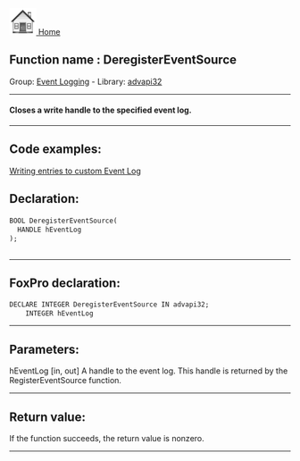 [<img src="../../images/home.png"> Home ](https://github.com/VFPX/Win32API)  

## Function name : DeregisterEventSource
Group: [Event Logging](../../functions_group.md#Event_Logging)  -  Library: [advapi32](../../Libraries.md#advapi32)  
***  


#### Closes a write handle to the specified event log.
***  


## Code examples:
[Writing entries to custom Event Log](../../samples/sample_564.md)  

## Declaration:
```foxpro  
BOOL DeregisterEventSource(
  HANDLE hEventLog
);
  
```  
***  


## FoxPro declaration:
```foxpro  
DECLARE INTEGER DeregisterEventSource IN advapi32;
	INTEGER hEventLog  
```  
***  


## Parameters:
hEventLog 
[in, out] A handle to the event log. This handle is returned by the RegisterEventSource function.   
***  


## Return value:
If the function succeeds, the return value is nonzero.  
***  

